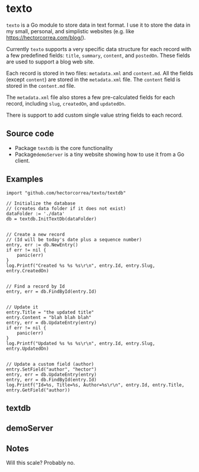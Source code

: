 # texto

`texto` is a Go module to store data in text format. I use it to store the data in my small, personal, and simplistic websites (e.g. like https://hectorcorrea.com/blog/).

Currently `texto` supports a very specific data structure for each record with a few predefined fields: `title`, `summary`, `content`, and `postedOn`. These fields are used to support a blog web site.

Each record is stored in two files: `metadata.xml` and `content.md`. All the fields (except `content`) are stored in the `metadata.xml` file. The `content` field is stored in the `content.md` file.

The `metadata.xml` file also stores a few pre-calculated fields for each record, including `slug`, `createdOn`, and `updatedOn`.

There is support to add custom single value string fields to each record.


## Source code

* Package `textdb` is the core functionality 
* Package`demoServer` is a tiny website showing how to use it from a Go client.


## Examples

```
import "github.com/hectorcorrea/texto/textdb"

// Initialize the database 
// (creates data folder if it does not exist)
dataFolder := './data'
db = textdb.InitTextDb(dataFolder)


// Create a new record
// (Id will be today's date plus a sequence number)
entry, err := db.NewEntry()
if err != nil { 
    panic(err)
}
log.Printf("Created %s %s %s\r\n", entry.Id, entry.Slug, entry.CreatedOn)


// Find a record by Id
entry, err = db.FindById(entry.Id)


// Update it
entry.Title = "the updated title"
entry.Content = "blah blah blah"
entry, err = db.UpdateEntry(entry)
if err != nil { 
    panic(err)
}
log.Printf("Updated %s %s %s\r\n", entry.Id, entry.Slug, entry.UpdatedOn)


// Update a custom field (author)
entry.SetField("author", "hector")
entry, err = db.UpdateEntry(entry)
entry, err = db.FindById(entry.Id)
log.Printf("Id=%s, Title=%s, Author=%s\r\n", entry.Id, entry.Title, entry.GetField("author))
```

## textdb
## demoServer

## Notes
Will this scale? Probably no.
